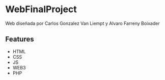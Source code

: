 # WebFinalProject
Web diseñada por Carlos Gonzalez Van Liempt y Alvaro Farreny Boixader

## Features
- HTML
- CSS
- JS
- WEB3
- PHP

